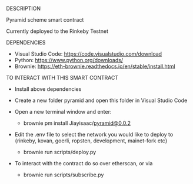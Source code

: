 DESCRIPTION

Pyramid scheme smart contract

Currently deployed to the Rinkeby Testnet

DEPENDENCIES

- Visual Studio Code: https://code.visualstudio.com/download
- Python: https://www.python.org/downloads/
- Brownie: https://eth-brownie.readthedocs.io/en/stable/install.html

TO INTERACT WITH THIS SMART CONTRACT

- Install above dependencies

- Create a new folder pyramid and open this folder in Visual Studio Code

- Open a new terminal window and enter:  
    - brownie pm install Jiayisaac/pyramid@0.0.2

- Edit the .env file to select the network you would like to deploy to {rinkeby, kovan, goerli, ropsten, development, mainet-fork etc}
    - brownie run scripts/deploy.py

- To interact with the contract do so over etherscan, or via
    - brownie run scripts/subscribe.py
